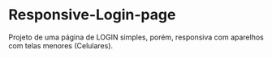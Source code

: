 # Responsive-Login-page
 Projeto de uma página de LOGIN simples, porém, responsiva com aparelhos com telas menores (Celulares).
